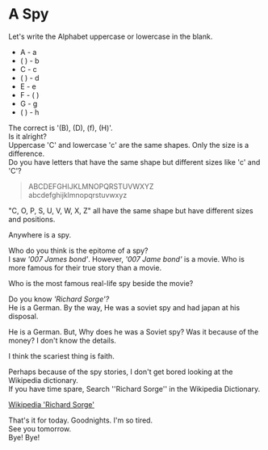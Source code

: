 # A Spy

Let's write the Alphabet uppercase or lowercase in the blank.  

- A - a
- ( ) - b
- C - c
- ( ) - d
- E - e
- F - ( )
- G - g
- ( ) - h

The correct is '(B), (D), (f), (H)'.  
Is it alright?  
Uppercase 'C' and lowercase 'c' are the same shapes. Only the size is a difference.  
Do you have letters that have the same shape but different sizes like 'c' and 'C'?  

> ABCDEFGHIJKLMNOPQRSTUVWXYZ  
> abcdefghijklmnopqrstuvwxyz

"C, O, P, S, U, V, W, X, Z" all have the same shape but have different sizes and positions.

Anywhere is a spy.

Who do you think is the epitome of a spy?  
I saw *'007 James bond'*. However, *'007 Jame bond'* is a movie. Who is more famous for their true story than a movie.

Who is the most famous real-life spy beside the movie?

Do you know *'Richard Sorge'?*    
He is a German. By the way, He was a soviet spy and had japan at his disposal.  

He is a German. But, Why does he was a Soviet spy? Was it because of the money? I don't know the details.  

I think the scariest thing is faith. 

Perhaps because of the spy stories, I don't get bored looking at the Wikipedia dictionary.   
If you have time spare, Search ''Richard Sorge'' in the Wikipedia Dictionary.  

[Wikipedia 'Richard Sorge'](https://en.wikipedia.org/wiki/Richard_Sorge "Wikipeida link")  

That's it for today. Goodnights. I'm so tired.  
See you tomorrow.  
Bye! Bye!  
